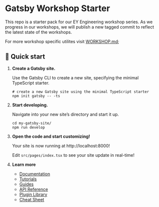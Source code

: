 # Gatsby Workshop Starter

This repo is a starter pack for our EY Engineering workshop series.
As we progress in our workshops, we will publish a new tagged commit to reflect the latest state of the workshops.

For more workshop specific utilites visit [WORKSHOP.md](./WORKSHOP.md);

## 🚀 Quick start

1. **Create a Gatsby site.**

   Use the Gatsby CLI to create a new site, specifying the minimal TypeScript starter.

   ```shell
   # create a new Gatsby site using the minimal TypeScript starter
   npm init gatsby -- -ts
   ```

2. **Start developing.**

   Navigate into your new site’s directory and start it up.

   ```shell
   cd my-gatsby-site/
   npm run develop
   ```

3. **Open the code and start customizing!**

   Your site is now running at http://localhost:8000!

   Edit `src/pages/index.tsx` to see your site update in real-time!

4. **Learn more**

   - [Documentation](https://www.gatsbyjs.com/docs/?utm_source=starter&utm_medium=readme&utm_campaign=minimal-starter-ts)
   - [Tutorials](https://www.gatsbyjs.com/docs/tutorial/?utm_source=starter&utm_medium=readme&utm_campaign=minimal-starter-ts)
   - [Guides](https://www.gatsbyjs.com/docs/how-to/?utm_source=starter&utm_medium=readme&utm_campaign=minimal-starter-ts)
   - [API Reference](https://www.gatsbyjs.com/docs/api-reference/?utm_source=starter&utm_medium=readme&utm_campaign=minimal-starter-ts)
   - [Plugin Library](https://www.gatsbyjs.com/plugins?utm_source=starter&utm_medium=readme&utm_campaign=minimal-starter-ts)
   - [Cheat Sheet](https://www.gatsbyjs.com/docs/cheat-sheet/?utm_source=starter&utm_medium=readme&utm_campaign=minimal-starter-ts)
